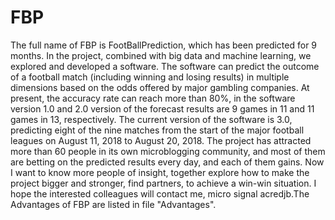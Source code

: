# FBP
The full name of FBP is FootBallPrediction, which has been predicted for 9 months. In the project, combined with big data and machine learning, we explored and developed a software. The software can predict the outcome of a football match (including winning and losing results) in multiple dimensions based on the odds offered by major gambling companies. At present, the accuracy rate can reach more than 80%, in the software version 1.0 and 2.0 version of the forecast results are 9 games in 11 and 11 games in 13, respectively. The current version of the software is 3.0, predicting eight of the nine matches from the start of the major football leagues on August 11, 2018 to August 20, 2018. The project has attracted more than 60 people in its own microblogging community, and most of them are betting on the predicted results every day, and each of them gains. Now I want to know more people of insight, together explore how to make the project bigger and stronger, find partners, to achieve a win-win situation. I hope the interested colleagues will contact me, micro signal acredjb.The Advantages of FBP are listed in file "Advantages".
